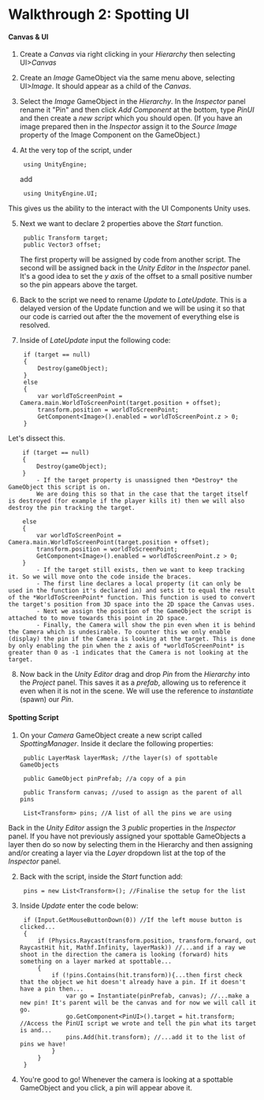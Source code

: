 # Walkthrough 2: Spotting UI

#### Canvas & UI

1. Create a *Canvas* via right clicking in your *Hierarchy* then selecting UI>*Canvas*
2. Create an *Image* GameObject via the same menu above, selecting UI>*Image*. It should appear as a child of the *Canvas*.
3. Select the *Image* GameObject in the *Hierarchy*. In the *Inspector* panel rename it "Pin" and then click *Add Component* at the bottom, type *PinUI* and then create a *new script* which you should open. (If you have an image prepared then in the *Inspector* assign it to the *Source Image* property of the Image Component on the GameObject.)
4. At the very top of the script, under

        using UnityEngine;

    add

        using UnityEngine.UI;

This gives us the ability to the interact with the UI Components Unity uses.

5. Next we want to declare 2 properties above the *Start* function.

        public Transform target;
        public Vector3 offset;
    The first property will be assigned by code from another script. The second will be assigned back in the *Unity Editor* in the *Inspector* panel.
    It's a good idea to set the *y axis* of the offset to a small positive number so the pin appears above the target.
6. Back to the script we need to rename *Update* to *LateUpdate*. This is a delayed version of the Update function and we will be using it so that our code is carried out after the the movement of everything else is resolved.
7. Inside of *LateUpdate* input the following code:

        if (target == null)
        {
            Destroy(gameObject);
        }
        else
        {
            var worldToScreenPoint = Camera.main.WorldToScreenPoint(target.position + offset);
            transform.position = worldToScreenPoint;
            GetComponent<Image>().enabled = worldToScreenPoint.z > 0;
        }

Let's dissect this.

        if (target == null)
        {
            Destroy(gameObject);
        }
            - If the target property is unassigned then *Destroy* the GameObject this script is on.
            We are doing this so that in the case that the target itself is destroyed (for example if the player kills it) then we will also destroy the pin tracking the target.

        else
        {
            var worldToScreenPoint = Camera.main.WorldToScreenPoint(target.position + offset);
            transform.position = worldToScreenPoint;
            GetComponent<Image>().enabled = worldToScreenPoint.z > 0;
        }
            - If the target still exists, then we want to keep tracking it. So we will move onto the code inside the braces.
            - The first line declares a local property (it can only be used in the function it's declared in) and sets it to equal the result of the *WorldToScreenPoint* function. This function is used to convert the target's position from 3D space into the 2D space the Canvas uses.
            - Next we assign the position of the GameObject the script is attached to to move towards this point in 2D space.
            - Finally, the Camera will show the pin even when it is behind the Camera which is undesirable. To counter this we only enable (display) the pin if the Camera is looking at the target. This is done by only enabling the pin when the z axis of *worldToScreenPoint* is greater than 0 as -1 indicates that the Camera is not looking at the target.
8. Now back in the *Unity Editor* drag and drop *Pin* from the *Hierarchy* into the *Project* panel. This saves it as a *prefab*, allowing us to reference it even when it is not in the scene. We will use the reference to *instantiate* (spawn) our *Pin*.

#### Spotting Script

1. On your *Camera* GameObject create a new script called *SpottingManager*. Inside it declare the following properties:


		public LayerMask layerMask; //the layer(s) of spottable GameObjects

		public GameObject pinPrefab; //a copy of a pin

		public Transform canvas; //used to assign as the parent of all pins

		List<Transform> pins; //A list of all the pins we are using

Back in the *Unity Editor* assign the 3 *public* properties in the *Inspector* panel. If you have not previously assigned your spottable GameObjects a layer then do so now by selecting them in the Hierarchy and then assigning and/or creating a  layer via the *Layer* dropdown list at the top of the *Inspector* panel.

2. Back with the script, inside the *Start* function add:

		pins = new List<Transform>(); //Finalise the setup for the list

3. Inside *Update* enter the code below:

		if (Input.GetMouseButtonDown(0)) //If the left mouse button is clicked...
		{
			if (Physics.Raycast(transform.position, transform.forward, out RaycastHit hit, Mathf.Infinity, layerMask)) //...and if a ray we shoot in the direction the camera is looking (forward) hits something on a layer marked at spottable...
			{
				if (!pins.Contains(hit.transform)){...then first check that the object we hit doesn't already have a pin. If it doesn't have a pin then...
					var go = Instantiate(pinPrefab, canvas); //...make a new pin! It's parent will be the canvas and for now we will call it go.
					go.GetComponent<PinUI>().target = hit.transform; //Access the PinUI script we wrote and tell the pin what its target is and...
					pins.Add(hit.transform); //...add it to the list of pins we have!
				}
			}
		}

4. You're good to go! Whenever the camera is looking at a spottable GameObject and you click, a pin will appear above it.
